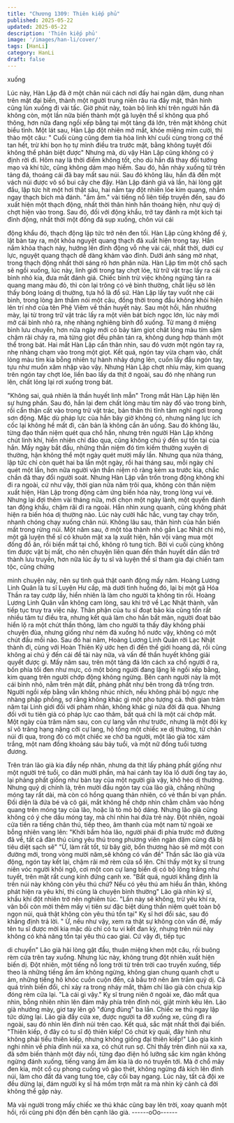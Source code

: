 ```yaml
---
title: "Chương 1309: Thiên kiếp phủ"
published: 2025-05-22
updated: 2025-05-22
description: 'Thiên kiếp phủ'
image: '/images/han-li/cover/'
tags: [HanLi]
category: HanLi
draft: false
---
```


xuống

Lúc này, Hàn Lập đã ở một chân núi cách nơi đấy hai ngàn dặm,
dung nhan trên mặt đại biến, thành một người trung niên râu ria
đầy mặt, thân hình cũng lùn xuống đi vài tấc.
Giờ phút này, toàn bộ linh khí trên người hắn đã không còn, một
lần nữa biến thành một gã luyện thể sĩ không qua phổ thông, hơn
nữa đang ngồi xếp bằng tại một tảng đá lớn, trên mặt không chút
biểu tình.
Một lát sau, Hàn Lập đột nhiên mở mắt, khóe miệng mỉm cười, thì
thào một câu: " Cuối cùng cũng đem tia hỏa linh khí cuối cùng
trong cơ thể tan hết, trừ khi bọn họ tự mình điều tra trước mặt,
bằng không tuyệt đối không thể phân biệt được"
Nhưng mà, dù vậy Hàn Lập cũng không có ý định rời đi.
Hôm nay là thời điểm không tốt, cho dù hắn đã thay đổi tướng
mạo và khí tức, cũng không dám mạo hiểm.
Sau đó, hẳn nhảy xuống từ trên tảng đá, thoáng cái đã bay mất
sau núi.
Sau đó không lâu, hắn đã đến một vách núi được vô số bui cây
che đậy. Hàn Lập đánh giá và lần, hài lòng gật đầu, lập tức hít
một hơi thật sâu, hai nắm tay đột nhiên lóe kim quang, nhắm ngay
thạch bích mà đánh.
"ầm ầm." vài tiếng nổ liên tiếp truyền đến, sau đó xuất hiện một
thạch động, nhất thời thân hình hắn thoáng hiện, như quỷ dị chợt
hiện vào trong. Sau đó, đối với động khẩu, trở tay đánh ra một
kich tại đỉnh động, nhất thời một đống đá sụp xuống, chôn vùi cái

động khẩu đó, thạch động lập tức trở nên đen tối.
Hàn Lập cũng không để ý, lật bàn tay ra, một khỏa nguyệt quang
thạch đã xuất hiện trong tay.
Hắn nắm khỏa thạch này, hướng lên đỉnh động vỗ nhẹ vài cái,
nhất thời, dưới cự lực, nguyệt quang thạch dễ dàng khảm vào
đỉnh.
Dưới ánh sáng mờ nhạt, trong thạch động nhất thời sáng rõ hơn
phân nửa.
Hàn Lập tìm một chổ sạch sẽ ngồi xuống, lúc này, linh giới trong
tay chợt lóe, từ trữ vật trạc lấy ra cái bình nhỏ kia, đưa mắt đánh
giá.
Chiếc bình trừ việc không ngừng tản ra quang mang màu đỏ, thì
còn lại trông có vẻ bình thường, chất liệu sờ lên thấy bóng loáng
dị thường, tựa hồ là đồ sứ.
Hàn Lập lấy tay vuốt nhẹ cái bình, trong lòng âm thầm nói một
câu, đồng thời trong đầu không khỏi hiện lên trí nhớ của tên Phệ
Viêm về thần huyết này.
Sau một hồi, hắn nhướng mày, lại từ trong trữ vật trác lấy ra một
viên bát bích ngọc lớn, lúc này mới mở cái bình nhỏ ra, nhẹ
nhàng nghiêng bình đổ xuống.
Tử mang ở miệng bình lưu chuyển, hơn nữa ngày mới có bảy
tám giọt chât lỏng màu tím sậm chậm rãi chảy ra, mà từng giọt
đều phân tán ra, không dung hợp thành một thể trong bát.
Hai mắt Hàn Lập cẩn thân nhìn, sau đó vươn một ngón tay ra,
nhẹ nhàng chạm vào trong một giọt. Kết quá, ngón tay vừa chạm
vào, chất lỏng màu tím kia bỗng nhiên tự hành nhảy dựng lên,
cuốn lấy đầu ngón tay, tựu như muốn xâm nhập vào vậy.
Nhưng Hàn Lập chợt nhíu mày, kim quang trên ngón tay chợt lóe,
liền bao lấy da thịt ở ngoài, sau đó nhẹ nhàng run lên, chất lỏng
lại rơi xuống trong bát.

"Không sai, quả nhiên là thần huyết linh mẫn" Trong mắt Hàn Lập
hiện lên sự hưng phấn.
Sau đó, hắn lại đem chất lỏng màu tím này đổ vào trong bình, rồi
cẩn thận cất vào trong trữ vật trác, bản thân thì tĩnh tâm nghĩ ngơi
trong sơn động.
Mặc dù pháp lực của hắn bây giờ không có, nhưng năng lực ích
cốc lại không hề mất đi, căn bản là không cần ăn uống. Sau đó
không lâu, từng đạo thần niệm quét qua chổ hắn, nhưng trên
người Hàn Lập không chút linh khí, hiển nhiên chỉ đảo qua, cũng
không chú ý đến sự tồn tại của hắn.
Mấy ngày bắt đầu, những thần niệm đó tìm kiếm thường xuyên dị
thường, hận không thể một ngày quét mười mấy lần. Nhưng qua
nửa tháng, lập tức chỉ còn quét hai ba lần một ngày, rồi hai tháng
sau, mỗi ngày chỉ quét một lần, hơn nữa người vận thần niệm rõ
ràng kém xa trước kia, chắc chắn đã thay đổi người soát.
Nhưng Hàn Lập vẫn trốn trong động không khi đi ra ngoài, cứ như
vậy, thời gian nửa năm trôi qua, không còn thần niệm xuất hiện,
Hàn Lập trong động cảm ứng biến hóa này, trong lòng vui vẻ.
Nhưng lại đợi thêm vài tháng nữa, mới chọn một ngày lành, một
quyền đánh tan động khẩu, chậm rãi đi ra ngoài.
Hắn nhìn xung quanh, cũng không phát hiện ra biến hóa dị
thường nào. Lúc này cười hắc hắc, vung tay chạy trốn, nhanh
chóng chạy xuống chân núi.
Không lâu sau, thân hình của hắn biến mất trong rừng núi.
Một năm sau, ở một tòa thành nhỏ gần Lạc Nhật chi mộ, một gã
luyện thể sĩ có khuôn mặt xa lạ xuất hiện, hắn vội vàng mua một
đống đồ ăn, rồi biến mất tại chổ, không rõ tung tích.
Bởi vì cuối cùng không tìm được vật bị mất, cho nên chuyện liên
quan đến thần huyết dần dần trở thành lưu truyền, hơn nữa lúc
ấy tu sĩ và luyện thể sĩ tham gia đại chiến tam tộc, cũng chứng

minh chuyện này, nên sự tình quả thật oanh động mấy năm.
Hoàng Lương Linh Quân là tu sĩ Luyện Hư cấp, mà dưới tình
huống đó, lại bị một gã Hóa Thần ra tay cướp lấy, hiển nhiên là
làm cho người ta không tin rồi.
Hoàng Lương Linh Quân vẫn không cam lòng, sau khi trở về Lạc
Nhật thành, vẫn tiếp tục truy tra việc này. Thân phận của tu sĩ
đoạt bảo kia cũng tốn rất nhiều tâm tư điều tra, nhưng kết quả
làm cho hắn bất mãn, người đoạt bảo hiển lộ ra một chút thần
thông, làm cho người ta thấy đây không phải chuyện đùa, nhưng
giống như ném đá xuống hồ nước vậy, không có một chút đầu
mối nào.
Sau đó hai năm, Hoàng Lương Linh Quân rời Lạc Nhật thành đi,
cùng với Hoàn Thiên Ký ước hẹn đi đến thế giới hoang dã, rồi
cũng không ai chú ý đến cái đề tài này nữa, và vấn đề thần huyết
không giải quyết được gì.
Mấy năm sau, trên một tảng đá lớn cách xa chổ người ở ra, bốn
phía tối đen như mực, có một bóng người đang lặng lẽ ngồi xếp
bằng, kim quang trên người chớp động không ngừng.
Bên cạnh người này là một cái bình nhỏ, nằm trên mặt đất, phảng
phất như bên trong đã trống trơn.
Người ngồi xếp bằng vẫn không nhúc nhích, nếu không phải bộ
ngực nhẹ nhàng phập phồng, sợ rằng không khác gì một pho
tượng cả. thời gian trăm năm tại Linh giới đối với phàm nhân,
không khác gì nửa đời đã qua.
Nhưng đối với tu tiên giả có pháp lực cao thâm, bất quá chỉ là một
cái chớp mắt.
Một ngày của trăm năm sau, con cự lang vẫn như trước, nhưng là
một đội kỵ sĩ võ trăng hạng nặng cỡi cự lang, hộ tống một chiếc
xe dị thường, từ chân núi đi qua, trong đó có một chiếc xe chở ba
người, một lão già tóc xám trắng, một nam đồng khoảng sáu bảy
tuổi, và một nữ đồng tuổi tương đương.

Trên trán lão già kia đầy nếp nhăn, nhưng da thịt lấy phảng phất
giống như một người trẻ tuổi, co dãn mười phần, mà hai cánh tay
lõa lồ dưới ống tay áo, lại phảng phất giống như bàn tay của một
người già vậy, khô héo dị thường.
Nhưng quỷ dị chính là, trên mười đầu ngón tay của lão già, chẳng
những móng tay rất dài, mà còn có hồng quang thản nhiên, có vẻ
thần bí vạn phần.
Đối diện là đứa bé và cô gái, mắt không hề chớp nhìn chằm chằm
vào hồng quang trên móng tay của lão, hoặc là tò mò bộ dáng.
Nhưng lão già cũng không có ý che dấu móng tay, mà chỉ nhìn hai
đứa trẻ này.
Đột nhiên, ngoài cửa tiền ra tiếng chân thú, tiếp theo, âm thanh
của một nam tử ngoài xe bỗng nhiên vang lên:
"Khởi bẩm hỏa lão, người phái đi phía trước mở đường đã về, tất
cả đàn thú cùng yêu thú trong phương viên ngàn dặm cũng đã bị
tiêu diệt sạch sẽ"
"Ừ, làm rất tốt, từ bây giờ, bổn thương hào sẽ mở một con đường
mới, trong vòng mười năm,sẽ không có vấn đề" Thần sắc lão già
vừa động, ngón tay kết lại, chậm rãi mở rèm cửa sổ lên.
Chỉ thấy một kỵ sĩ trung niên vóc người khôi ngô, cơi một con cự
lang biến dị có bộ lông trắng như tuyết, trên mặt rất cung kính
đứng cạnh xe.
"Bất quá, ngươi khẳng định là trên núi này không còn yêu thú
chứ? Nếu có yêu thú am hiểu ẩn thân, không phát hiện ra yêu khí,
thì cũng là chuyện bình thường" Lão già nhìn kỹ sĩ, khẩu khí đột
nhiên trở nên nghiêm túc.
"Lần này sẽ không, trừ yêu khí ra, vãn bối còn mời thêm mấy vị
tiên sư đặc biệt dùng thần niệm quét toàn bộ ngọn núi, quả thật
không còn yêu thú tồn tại" Kỵ sĩ hơi đổi sác, sau đó khẳng định trả
lời. " Ừ, nếu như vậy, xem ra thật sự không còn vấn đề, mấy tên
tu sĩ được mời kia mặc dù chỉ có tu vi kết đan kỳ, nhưng trên núi
này không có khả năng tồn tại yêu thú cao giai. Cứ vậy đi, tiếp tục

di chuyển" Lão già hài lòng gật đầu, thuận miệng khen một câu,
rồi buông rèm cửa trên tay xuống.
Nhưng lúc này, không trung đột nhiên xuất hiện biến dị.
Đột nhiên, một tiếng nổ long trời từ trên trời cao truyền xuống, tiếp
theo là những tiếng ầm ầm không ngừng, không gian chung
quanh chợt u ám, những tiếng hô khóc cuồn cuộn đến, cả bầu trở
nên âm trầm quỷ dị.
Cả quá trình biến đổi, chỉ xảy ra trong nháy mắt, thậm chí lão già
còn chưa kịp đóng rèm cửa lại.
"Là cái gì vậy." Kỵ sĩ trung niên ở ngoài xe, đảo mắt qua nhìn,
bỗng nhiên nhìn lên đám mây phía trên đỉnh nói, giật mình kêu
lên.
Lão già nhướng mày, giơ tay lên gõ "đùng đùng" ba lần.
Chiếc xe thú ngay lập tức dừng lại.
Lão già đẩy cửa xe, được người ta đỡ xuống xe, cũng đi ra ngoài,
sau đó nhìn lên đỉnh núi trên cao.
Kết quá, sắc mặt nhất thời đại biến.
"Thiên kiếp, ở đây có tu sĩ độ thiên kiếp! Có chút kỳ quái, đây hình
như không phải tiểu thiên kiếp, nhưng không giống đại thiên kiếp!"
Lão gia kinh nghi nhìn về phía đỉnh núi xa xa, có chút run sợ.
Chỉ thấy trên đỉnh núi xa xa, đã sớm biến thành một đáy nồi, từng
đạo điện hồ lưỡng sắc kim ngân không ngừng đánh xuống, tiếng
vang ầm ầm kia là do nó truyền tới. Mà ở chổ mây đen kia, một cổ
cụ phong cuồng võ gào thét, không ngừng đả kích lên đỉnh núi,
làm cho đất đá vang tung tóe, cây cối bay ngang.
Lúc này, tất cả đội xe đều dừng lại, đám người kỵ sĩ há mồm trợn
mắt ra mà nhìn kỳ cảnh cả đời không thể gặp này.

Mà vài người trong mấy chiếc xe thú khác cũng bay lên trời, xoay
quanh một hồi, rồi cũng phi độn đến bên cạnh lão già.
------oOo------
